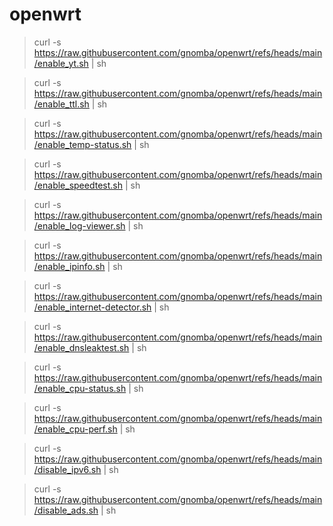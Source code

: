 # openwrt

> curl -s https://raw.githubusercontent.com/gnomba/openwrt/refs/heads/main/enable_yt.sh | sh

> curl -s https://raw.githubusercontent.com/gnomba/openwrt/refs/heads/main/enable_ttl.sh | sh

> curl -s https://raw.githubusercontent.com/gnomba/openwrt/refs/heads/main/enable_temp-status.sh | sh

> curl -s https://raw.githubusercontent.com/gnomba/openwrt/refs/heads/main/enable_speedtest.sh | sh

> curl -s https://raw.githubusercontent.com/gnomba/openwrt/refs/heads/main/enable_log-viewer.sh | sh

> curl -s https://raw.githubusercontent.com/gnomba/openwrt/refs/heads/main/enable_ipinfo.sh | sh

> curl -s https://raw.githubusercontent.com/gnomba/openwrt/refs/heads/main/enable_internet-detector.sh | sh

> curl -s https://raw.githubusercontent.com/gnomba/openwrt/refs/heads/main/enable_dnsleaktest.sh | sh

> curl -s https://raw.githubusercontent.com/gnomba/openwrt/refs/heads/main/enable_cpu-status.sh | sh

> curl -s https://raw.githubusercontent.com/gnomba/openwrt/refs/heads/main/enable_cpu-perf.sh | sh

> curl -s https://raw.githubusercontent.com/gnomba/openwrt/refs/heads/main/disable_ipv6.sh | sh

> curl -s https://raw.githubusercontent.com/gnomba/openwrt/refs/heads/main/disable_ads.sh | sh
